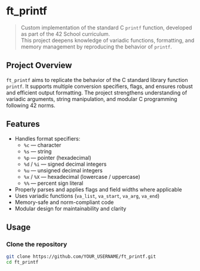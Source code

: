 # ft_printf

> Custom implementation of the standard C `printf` function, developed as part of the 42 School curriculum.  
> This project deepens knowledge of variadic functions, formatting, and memory management by reproducing the behavior of `printf`.

## Project Overview

`ft_printf` aims to replicate the behavior of the C standard library function `printf`. It supports multiple conversion specifiers, flags, and ensures robust and efficient output formatting. The project strengthens understanding of variadic arguments, string manipulation, and modular C programming following 42 norms.

## Features

- Handles format specifiers:
  - `%c` — character
  - `%s` — string
  - `%p` — pointer (hexadecimal)
  - `%d` / `%i` — signed decimal integers
  - `%u` — unsigned decimal integers
  - `%x` / `%X` — hexadecimal (lowercase / uppercase)
  - `%%` — percent sign literal
- Properly parses and applies flags and field widths where applicable
- Uses variadic functions (`va_list`, `va_start`, `va_arg`, `va_end`)
- Memory-safe and norm-compliant code
- Modular design for maintainability and clarity

## Usage

### Clone the repository

```bash
git clone https://github.com/YOUR_USERNAME/ft_printf.git
cd ft_printf

